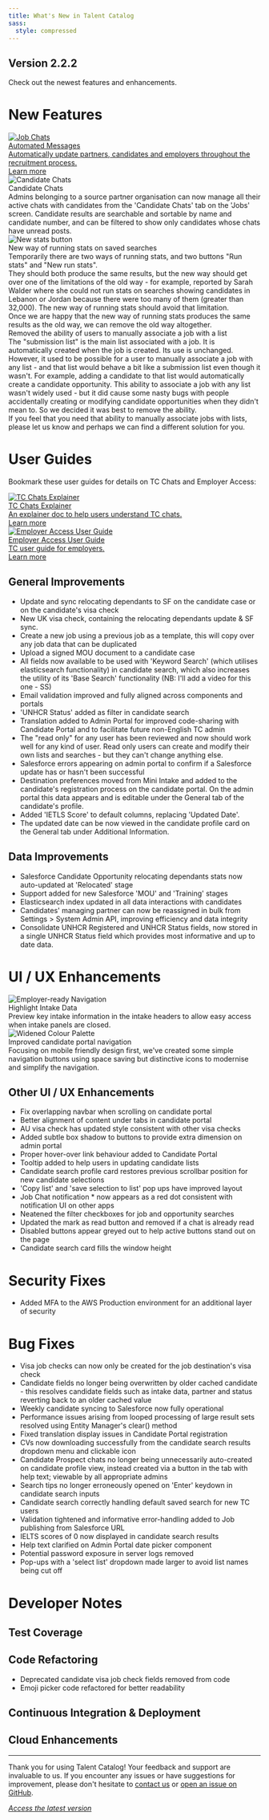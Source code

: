 ```yaml
---
title: What's New in Talent Catalog
sass:
  style: compressed
---
```


## Version 2.2.2

Check out the newest features and enhancements.

# New Features

<div class="card-container">

  <a href="./v222/automated_messages" class="card">
    <img src="./assets/images/v222/AutomatedJobChatsDark.svg" alt="Job Chats" class="card-image">
    <div class="card-body">
      <div class="card-title">Automated Messages</div>
      <div class="card-description">
        Automatically update partners, candidates and employers throughout the recruitment process.
      </div>
      <div class="card-footer">
        Learn more
      </div>
    </div>
  </a>

  <div class="card-no-border">
    <img src="./assets/images/v222/CandidateChats.png" 
            alt="Candidate Chats" class="card-image">
    <div class="card-body">
      <div class="card-title">Candidate Chats</div>
      <div class="card-description">
        Admins belonging to a source partner organisation can now manage all their active chats with candidates from 
        the 'Candidate Chats' tab on the 'Jobs' screen. Candidate results are searchable and sortable by name and 
        candidate number, and can be filtered to show only candidates whose chats have unread posts.
      </div>
    </div>
  </div>

</div>

<div class="card-container">

  <div class="card-full-width">
    <img src="./assets/images/v222/NewStatsButton.png" alt="New stats button" class="card-image">
    <div class="card-body">
      <div class="card-title">New way of running stats on saved searches</div>
      <div class="card-description">
        Temporarily there are two ways of running stats, and two buttons "Run stats" and "New run stats".
        <br>
        They should both produce the same results, but the new way should get over one of the
        limitations of the old way - for example, reported by Sarah Walder where she could not run stats
        on searches showing candidates in Lebanon or Jordan because there were too many of them
        (greater than 32,000). The new way of running stats should avoid that limitation.
        <br>
        Once we are happy that the new way of running stats produces the same results as the old way,
        we can remove the old way altogether.
      </div>
    </div>
 </div>

</div>

<div class="card-container">

  <div class="card-full-width">
    <div class="card-body">
      <div class="card-title">Removed the ability of users to manually associate a job with a list</div>
      <div class="card-description">
        The "submission list" is the main list associated with a job. It is automatically created when the job is created.
        Its use is unchanged.
        <br>
        However, it used to be possible for a user to manually associate a job with any list - and that list would 
        behave a bit like a submission list even though it wasn't. For example, adding a candidate to that list would 
        automatically create a candidate opportunity. This ability to associate a job with any list wasn't widely used
        - but it did cause some nasty bugs with people accidentally creating or modifying candidate opportunities when 
        they didn't mean to. So we decided it was best to remove the ability.
        <br>
        If you feel that you need that ability to manually associate jobs with lists, please let us know and perhaps 
        we can find a different solution for you.
      </div>
    </div>
 </div>

</div>

# User Guides

Bookmark these user guides for details on TC Chats and Employer Access:

<div class="card-container">

  <a href="https://docs.google.com/document/d/1h5QaUNOSPP-pjJsMCDwXS_SQUrurvLfnBKPX87orgbE/edit?usp=sharing" class="card">
    <img src="./assets/images/v222/TcChatsExplainer.png" alt="TC Chats Explainer" class="card-image">
    <div class="card-body">
      <div class="card-title">TC Chats Explainer</div>
      <div class="card-description">
        An explainer doc to help users understand TC chats.
      </div>
      <div class="card-footer">
        Learn more
      </div>
    </div>
  </a>

  <a href="https://docs.google.com/document/d/1aI7dTq9wwucPmY7UMjpsjn9V5sLf1WWpYnhiA_9q43U/edit?usp=sharing" class="card">
    <img src="./assets/images/v222/EmployerAccessUserGuide.png" alt="Employer Access User Guide" class="card-image">
    <div class="card-body">
      <div class="card-title">Employer Access User Guide</div>
      <div class="card-description">
        TC user guide for employers.
      </div>
      <div class="card-footer">
        Learn more
      </div>
    </div>
  </a>

</div>


## General Improvements
- Update and sync relocating dependants to SF on the candidate case or on the candidate's visa check
- New UK visa check, containing the relocating dependants update & SF sync.
- Create a new job using a previous job as a template, this will copy over any job data that can be duplicated
- Upload a signed MOU document to a candidate case
- All fields now available to be used with 'Keyword Search' (which utilises elasticsearch functionality) in candidate search, which also increases the utility of its 'Base Search' functionality (NB: I'll add a video for this one - SS)
- Email validation improved and fully aligned across components and portals
- 'UNHCR Status' added as filter in candidate search
- Translation added to Admin Portal for improved code-sharing with Candidate Portal and to facilitate future non-English TC admin
- The "read only" for any user has been reviewed and now should work well for any kind of user. Read only users can create and modify their own lists and searches - but they can't change anything else.
- Salesforce errors appearing on admin portal to confirm if a Salesforce update has or hasn't been successful
- Destination preferences moved from Mini Intake and added to the candidate's registration process on the candidate portal. On the admin portal this data appears and is editable under the General tab of the candidate's profile.
- Added 'IETLS Score' to default columns, replacing 'Updated Date'. 
- The updated date can be now viewed in the candidate profile card on the General tab under Additional Information.

## Data Improvements

- Salesforce Candidate Opportunity relocating dependants stats now auto-updated at 'Relocated' stage
- Support added for new Salesforce 'MOU' and 'Training' stages
- Elasticsearch index updated in all data interactions with candidates
- Candidates' managing partner can now be reassigned in bulk from Settings > System Admin API, improving efficiency and data integrity
- Consolidate UNHCR Registered and UNHCR Status fields, now stored in a single UNHCR Status field which provides most informative and up to date data.


# UI / UX Enhancements

<div class="card-container">

  <div class="card-no-border">
    <img src="./assets/images/v222/IntakeSummary.png" alt="Employer-ready Navigation" class="card-image">
    <div class="card-body">
      <div class="card-title">Highlight Intake Data</div>
      <div class="card-description">
        Preview key intake information in the intake headers to allow easy access 
        when intake panels are closed.
      </div>
    </div>
  </div>

  <div class="card-no-border">
    <img src="./assets/images/v222/CandidatePortalNav.png" alt="Widened Colour Palette" class="card-image">
    <div class="card-body">
      <div class="card-title">Improved candidate portal navigation</div>
      <div class="card-description">
        Focusing on mobile friendly design first, we've created some simple navigation buttons using
 space saving but distinctive icons to modernise and simplify the navigation.
      </div>
    </div>
  </div>

</div>

## Other UI / UX Enhancements

- Fix overlapping navbar when scrolling on candidate portal
- Better alignment of content under tabs in candidate portal
- AU visa check has updated style consistent with other visa checks
- Added subtle box shadow to buttons to provide extra dimension on admin portal
- Proper hover-over link behaviour added to Candidate Portal
- Tooltip added to help users in updating candidate lists
- Candidate search profile card restores previous scrollbar position for new candidate selections
- 'Copy list' and 'save selection to list' pop ups have improved layout
- Job Chat notification * now appears as a red dot consistent with notification UI on other apps
- Neatened the filter checkboxes for job and opportunity searches
- Updated the mark as read button and removed if a chat is already read
- Disabled buttons appear greyed out to help active buttons stand out on the page
- Candidate search card fills the window height


# Security Fixes

- Added MFA to the AWS Production environment for an additional layer of security


# Bug Fixes

- Visa job checks can now only be created for the job destination's visa check
- Candidate fields no longer being overwritten by older cached candidate - this resolves candidate fields such as intake data, partner and status reverting back to an older cached value
- Weekly candidate syncing to Salesforce now fully operational
- Performance issues arising from looped processing of large result sets resolved using Entity Manager's clear() method
- Fixed translation display issues in Candidate Portal registration
- CVs now downloading successfully from the candidate search results dropdown menu and clickable icon
- Candidate Prospect chats no longer being unnecessarily auto-created on candidate profile view, instead created via a button in the tab with help text; viewable by all appropriate admins
- Search tips no longer erroneously opened on 'Enter' keydown in candidate search inputs
- Candidate search correctly handling default saved search for new TC users
- Validation tightened and informative error-handling added to Job publishing from Salesforce URL
- IELTS scores of 0 now displayed in candidate search results
- Help text clarified on Admin Portal date picker component
- Potential password exposure in server logs removed
- Pop-ups with a 'select list' dropdown made larger to avoid list names being cut off


# Developer Notes

## Test Coverage

## Code Refactoring
- Deprecated candidate visa job check fields removed from code
- Emoji picker code refactored for better readability

## Continuous Integration & Deployment


## Cloud Enhancements




---

Thank you for using Talent Catalog! Your feedback and support are invaluable to us. If you encounter
any issues or have suggestions for improvement, please don't hesitate to [contact us](mailto:support@talentcatalog.net) or
[open an issue on GitHub](https://github.com/Talent-Catalog/talentcatalog/issues).

*[Access the latest version](https://tctalent.org/admin-portal/login)*
